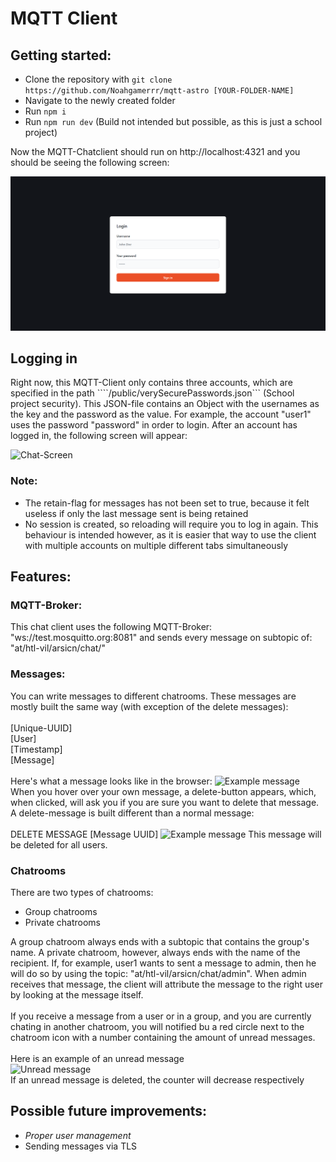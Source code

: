 # MQTT Client

## Getting started:

* Clone the repository with ```git clone https://github.com/Noahgamerrr/mqtt-astro [YOUR-FOLDER-NAME]```
* Navigate to the newly created folder
* Run ```npm i```
* Run ```npm run dev``` (Build not intended but possible, as this is just a school project)

Now the MQTT-Chatclient should run on http://localhost:4321 and you should be seeing the following screen:

![Login-Screen](./public/readme_images/login.png)

## Logging in

Right now, this MQTT-Client only contains three accounts, which are specified in the path
````/public/verySecurePasswords.json``` (School project security). This JSON-file contains
an Object with the usernames as the key and the password as the value. For example, the account "user1"
uses the password "password" in order to login. After an account has logged in, the following screen will appear:

![Chat-Screen](./public/readme_images/chat-screen.png)

### Note:

* The retain-flag for messages has not been set to true, because it felt useless if only the last message sent is being retained
* No session is created, so reloading will require you to log in again. This behaviour is intended however, as it is easier that way to use the client with multiple accounts on multiple different tabs simultaneously

## Features:

### MQTT-Broker:

This chat client uses the following MQTT-Broker: "ws://test.mosquitto.org:8081" and sends every
message on subtopic of: "at/htl-vil/arsicn/chat/"

### Messages:

You can write messages to different chatrooms. These messages are mostly built the same way (with exception of the delete messages):\
\
[Unique-UUID]\
[User]\
[Timestamp]\
[Message]\
\
Here's what a message looks like in the browser:
![Example message](./public/readme_images/message.png)
When you hover over your own message, a delete-button appears, which, when clicked, will ask you
if you are sure you want to delete that message. A delete-message is built different than a normal message:\
\
DELETE MESSAGE [Message UUID]
![Example message](./public/readme_images/message.png)
This message will be deleted for all users.

### Chatrooms

There are two types of chatrooms:

* Group chatrooms
* Private chatrooms

A group chatroom always ends with a subtopic that contains the group's name. A private chatroom, however, always ends with the name of the recipient. If, for example, user1 wants to sent a message to admin, then he will do so by using the topic: "at/htl-vil/arsicn/chat/admin". When admin receives that message, the client will attribute the message to the right user by looking at the message itself.\
\
If you receive a message from a user or in a group, and you are currently chating in another chatroom,
you will notified bu a red circle next to the chatroom icon with a number containing the amount of unread messages.\
\
Here is an example of an unread message\
![Unread message](./public/readme_images/message_unread.png)\
If an unread message is deleted, the counter will decrease respectively

## Possible future improvements:

* _Proper user management_
* Sending messages via TLS